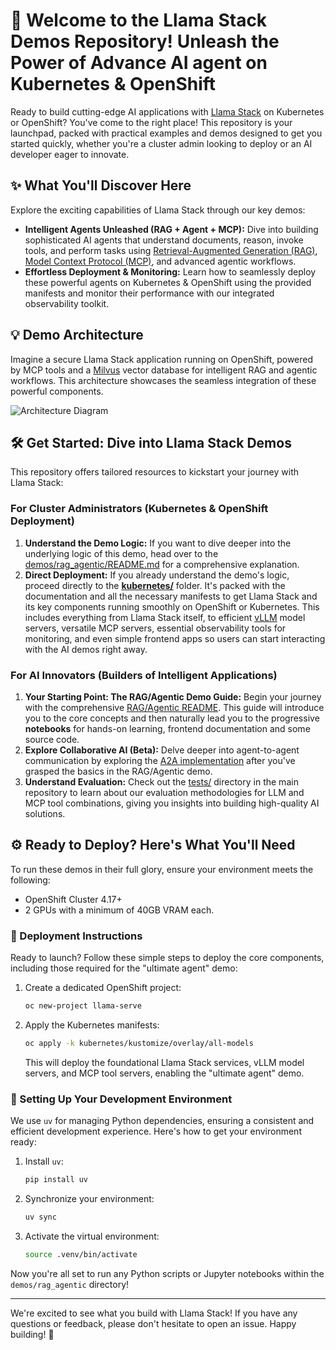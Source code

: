 # 👋 Welcome to the Llama Stack Demos Repository! Unleash the Power of Advance AI agent on Kubernetes & OpenShift

Ready to build cutting-edge AI applications with [Llama Stack](https://github.com/meta-llama/llama-stack) on Kubernetes or OpenShift? You've come to the right place! This repository is your launchpad, packed with practical examples and demos designed to get you started quickly, whether you're a cluster admin looking to deploy or an AI developer eager to innovate.

## ✨ What You'll Discover Here

Explore the exciting capabilities of Llama Stack through our key demos:

* **Intelligent Agents Unleashed (RAG + Agent + MCP):** Dive into building sophisticated AI agents that understand documents, reason, invoke tools, and perform tasks using [Retrieval-Augmented Generation (RAG)](https://www.ibm.com/think/topics/retrieval-augmented-generation), [Model Context Protocol (MCP)](https://github.com/modelcontextprotocol), and advanced agentic workflows.
* **Effortless Deployment & Monitoring:** Learn how to seamlessly deploy these powerful agents on Kubernetes & OpenShift using the provided manifests and monitor their performance with our integrated observability toolkit.

## 💡 Demo Architecture
Imagine a secure Llama Stack application running on OpenShift, powered by MCP tools and a [Milvus](https://milvus.io/) vector database for intelligent RAG and agentic workflows. This architecture showcases the seamless integration of these powerful components.

![Architecture Diagram](./images/architecture-diagram.jpg)

## 🛠️ Get Started: Dive into Llama Stack Demos

This repository offers tailored resources to kickstart your journey with Llama Stack:

### For Cluster Administrators (Kubernetes & OpenShift Deployment)

1.  **Understand the Demo Logic:** If you want to dive deeper into the underlying logic of this demo, head over to the [demos/rag_agentic/README.md](./demos/rag_agentic/README.md) for a comprehensive explanation.
2.  **Direct Deployment:** If you already understand the demo's logic, proceed directly to the **[kubernetes/](./kubernetes/)** folder. It's packed with the documentation and all the necessary manifests to get Llama Stack and its key components running smoothly on OpenShift or Kubernetes. This includes everything from Llama Stack itself, to efficient [vLLM](https://docs.vllm.ai/en/stable/index.html) model servers, versatile MCP servers, essential observability tools for monitoring, and even simple frontend apps so users can start interacting with the AI demos right away.

### For AI Innovators (Builders of Intelligent Applications)

1.  **Your Starting Point: The RAG/Agentic Demo Guide:** Begin your journey with the comprehensive [RAG/Agentic README](./demos/rag_agentic/README.md). This guide will introduce you to the core concepts and then naturally lead you to the progressive **notebooks** for hands-on learning, frontend documentation and some source code.
2.  **Explore Collaborative AI (Beta):** Delve deeper into agent-to-agent communication by exploring the [A2A implementation](./demos/a2a_llama_stack/) after you've grasped the basics in the RAG/Agentic demo.
3.  **Understand Evaluation:** Check out the [tests/](./tests/) directory in the main repository to learn about our evaluation methodologies for LLM and MCP tool combinations, giving you insights into building high-quality AI solutions.

## ⚙️ Ready to Deploy? Here's What You'll Need

To run these demos in their full glory, ensure your environment meets the following:

* OpenShift Cluster 4.17+
* 2 GPUs with a minimum of 40GB VRAM each.

### 🚀 Deployment Instructions

Ready to launch? Follow these simple steps to deploy the core components, including those required for the "ultimate agent" demo:

1.  Create a dedicated OpenShift project:
    ```bash
    oc new-project llama-serve
    ```
2.  Apply the Kubernetes manifests:
    ```bash
    oc apply -k kubernetes/kustomize/overlay/all-models
    ```
    This will deploy the foundational Llama Stack services, vLLM model servers, and MCP tool servers, enabling the "ultimate agent" demo.


### 🐍 Setting Up Your Development Environment

We use `uv` for managing Python dependencies, ensuring a consistent and efficient development experience. Here's how to get your environment ready:

1.  Install `uv`:
    ```bash
    pip install uv
    ```
2.  Synchronize your environment:
    ```bash
    uv sync
    ```
3.  Activate the virtual environment:
    ```bash
    source .venv/bin/activate
    ```

Now you're all set to run any Python scripts or Jupyter notebooks within the `demos/rag_agentic` directory!

---

We're excited to see what you build with Llama Stack! If you have any questions or feedback, please don't hesitate to open an issue. Happy building! 🎉
